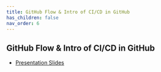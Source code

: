 ```yaml
---
title: GitHub Flow​ & Intro of CI/CD in GitHub
has_children: false
nav_order: 6
---
```



## GitHub Flow​ & Intro of CI/CD in GitHub


- [Presentation Slides](../../assets/slides/GitHubAgileManagement.pdf) 
